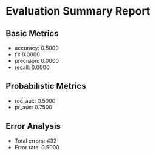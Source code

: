 # Evaluation Summary Report

## Basic Metrics

- accuracy: 0.5000
- f1: 0.0000
- precision: 0.0000
- recall: 0.0000

## Probabilistic Metrics

- roc_auc: 0.5000
- pr_auc: 0.7500

## Error Analysis

- Total errors: 432
- Error rate: 0.5000

